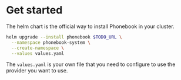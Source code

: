 # Get started

The helm chart is the official way to install Phonebook in your cluster.

```sh
helm upgrade --install phonebook $TODO_URL \
  --namespace phonebook-system \
  --create-namespace \
  --values values.yaml
```

The `values.yaml` is your own file that you need to configure to use the provider you want to use.
